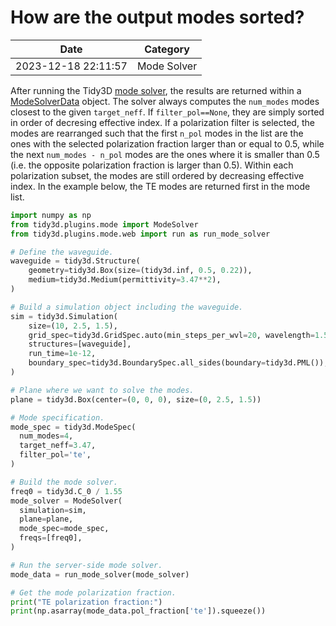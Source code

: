 # How are the output modes sorted?

| Date       | Category    |
|------------|-------------|
| 2023-12-18 22:11:57 | Mode Solver |


After running the Tidy3D <a target="_blank" rel="noopener" href="https://docs.flexcompute.com/projects/tidy3d/en/latest/_autosummary/tidy3d.plugins.mode.ModeSolver.html#tidy3d.plugins.mode.ModeSolver">mode solver</a>, the results are returned within a <a target="_blank" rel="noopener" href="https://docs.flexcompute.com/projects/tidy3d/en/latest/_autosummary/tidy3d.plugins.mode.ModeSolverData.html#tidy3d.plugins.mode.ModeSolverData">ModeSolverData</a> object. The solver always computes the <code>num_modes</code> modes closest to the given <code>target_neff</code>. If <code>filter_pol==None</code>, they are simply sorted in order of decresing effective index. If a polarization filter is selected, the modes are rearranged such that the first <code>n_pol</code> modes in the list are the ones with the selected polarization fraction larger than or equal to 0.5, while the next <code>num_modes - n_pol</code> modes are the ones where it is smaller than 0.5 (i.e. the opposite polarization fraction is larger than 0.5). Within each polarization subset, the modes are still ordered by decreasing effective index. In the example below, the TE modes are returned first in the mode list.

 



```python
import numpy as np
from tidy3d.plugins.mode import ModeSolver
from tidy3d.plugins.mode.web import run as run_mode_solver

# Define the waveguide.
waveguide = tidy3d.Structure(
    geometry=tidy3d.Box(size=(tidy3d.inf, 0.5, 0.22)),
    medium=tidy3d.Medium(permittivity=3.47**2),
)

# Build a simulation object including the waveguide.
sim = tidy3d.Simulation(
    size=(10, 2.5, 1.5),
    grid_spec=tidy3d.GridSpec.auto(min_steps_per_wvl=20, wavelength=1.55),
    structures=[waveguide],
    run_time=1e-12,
    boundary_spec=tidy3d.BoundarySpec.all_sides(boundary=tidy3d.PML()),
)

# Plane where we want to solve the modes.
plane = tidy3d.Box(center=(0, 0, 0), size=(0, 2.5, 1.5))

# Mode specification.
mode_spec = tidy3d.ModeSpec(
  num_modes=4,
  target_neff=3.47,
  filter_pol='te',
)

# Build the mode solver.
freq0 = tidy3d.C_0 / 1.55
mode_solver = ModeSolver(
  simulation=sim,
  plane=plane,
  mode_spec=mode_spec,
  freqs=[freq0],
)

# Run the server-side mode solver.
mode_data = run_mode_solver(mode_solver)

# Get the mode polarization fraction.
print("TE polarization fraction:")
print(np.asarray(mode_data.pol_fraction['te']).squeeze())

```



 